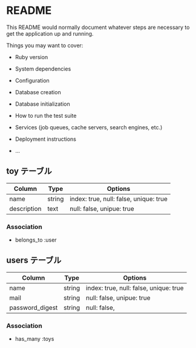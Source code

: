 # README

This README would normally document whatever steps are necessary to get the
application up and running.

Things you may want to cover:

* Ruby version

* System dependencies

* Configuration

* Database creation

* Database initialization

* How to run the test suite

* Services (job queues, cache servers, search engines, etc.)

* Deployment instructions

* ...

## toy テーブル

|Column|Type|Options|
|------|----|-------|
|name|string|index: true, null: false, unique: true|
|description|text|null: false, unipue: true|

### Association
- belongs_to :user

## users テーブル

|Column|Type|Options|
|------|----|-------|
|name|string|index: true, null: false, unique: true|
|mail|string|null: false, unipue: true|
|password_digest|string|null: false,|

### Association
- has_many :toys
